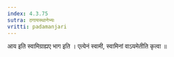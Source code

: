 ```yaml
---
index: 4.3.75
sutra: ठगायस्थानेभ्यः
vritti: padamanjari
---
```


 आय इति स्वामिग्राह्यए भाग इति । एत्येनं स्वामी, स्वामिनां वाऽयमेतीति कृत्वा ॥